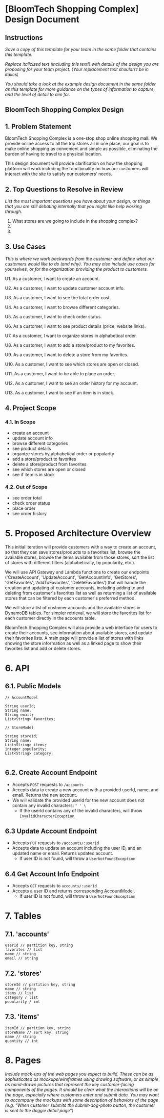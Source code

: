 # [BloomTech Shopping Complex] Design Document

## Instructions

*Save a copy of this template for your team in the same folder that contains
this template.*

*Replace italicized text (including this text!) with details of the design you
are proposing for your team project. (Your replacement text shouldn't be in
italics)*

*You should take a look at the example design document in the same folder as
this template for more guidance on the types of information to capture, and the
level of detail to aim for.*

## BloomTech Shopping Complex Design

## 1. Problem Statement
BloomTech Shopping Complex is a one-stop shop online shopping mall. We provide online access 
to all the top stores all in one place, our goal is to make online shopping as convenient 
and simple as possible, eliminating the burden of having to travel to a physical location.

This design document will provide clarification on how the shopping platform will work 
including the functionality on how our customers will interact with the site to satisfy 
our customers' needs. 



## 2. Top Questions to Resolve in Review

*List the most important questions you have about your design, or things that
you are still debating internally that you might like help working through.*

1. What stores are we going to include in the shopping complex? 
2.   
3.  

## 3. Use Cases

*This is where we work backwards from the customer and define what our customers
would like to do (and why). You may also include use cases for yourselves, or
for the organization providing the product to customers.*

U1. As a customer, I want to create an account.

U2. As a customer, I want to update customer account info.

U3. As a customer, I want to see the total order cost.

U4. As a customer, I want to browse different categories.

U5. As a customer, I want to check order status.

U6. As a customer, I want to see product details (price, website links).

U7. As a customer, I want to organize stores in alphabetical order.

U8. As a customer, I want to add a store/product to my favorites.

U9. As a customer, I want to delete a store from my favorites.

U10. As a customer, I want to see which stores are open or closed. 

U11. As a customer, I want to be able to place an order. 

U12. As a customer, I want to see an order history for my account.

U13. As a customer, I want to see if an item is in stock.

## 4. Project Scope

### 4.1. In Scope

- create an account
- update account info
- browse different categories
- see product details
- organize stores by alphabetical order or popularity
- add a store/product to favorites
- delete a store/product from favorites
- see which stores are open or closed
- see if item is in stock

### 4.2. Out of Scope
- see order total
- check order status
- place order
- see order history


# 5. Proposed Architecture Overview

This initial iteration will provide customers with a way to create an account, 
so that they can save stores/products to a favorites list, browse the available stores, 
browse the items available from those stores, sort the list of stores with different filters
(alphabetically, by popularity, etc.).

We will use API Gateway and Lambda functions to create our endpoints ('CreateAccount', 
'UpdateAccount', 'GetAccountInfo', 'GetStores', 'GetFavorites', 'AddToFavorites', 
'DeleteFavorites') that will handle the creation and updating of customer accounts, 
including adding to and deleting from customer's favorites list as well as returning a list
of available stores that can be filtered by each customer's preferred method. 

We will store a list of customer accounts and the available stores in DynamoDB tables. For 
simpler retrieval, we will store the favorites list for each customer directly in the 
accounts table. 

BloomTech Shopping Complex will also provide a web interface for users to create their accounts, 
see information about available stores, and update their favorites lists. A main page will 
provide a list of stores with links showing the store information as well as a linked page 
to show their favorites list and add or delete stores.

# 6. API

## 6.1. Public Models

```
// AccountModel

String userId;
String name;
String email;
List<String> favorites;

// StoreModel

String storeId;
String name;
List<String> items;
integer popularity;
List<String> category;


```

## 6.2. Create Account Endpoint 

* Accepts `POST` requests to `/accounts`
* Accepts data to create a new account with a provided userId, name, and email. Returns the new account.
* We will validate the provided userId for the new account does not contain any invalid characters: `" ' \`
  * If the userId contains any of the invalid characters, will throw `InvalidCharacterException`.

## 6.3 Update Account Endpoint

* Accepts `PUT` requests to `/accounts/:userId`
* Accepts data to update an account including the user ID, and an updated name or email. Returns updated account.
  * If user ID is not found, will throw a `UserNotFoundException`.

## 6.4 Get Account Info Endpoint

* Accepts `GET` requests to `accounts/:userId`
* Accepts a user ID and returns corresponding AccountModel.
  * If user ID is not found, will throw a `UserNotFoundException`

# 7. Tables

## 7.1. 'accounts'
```
userId // partition key, string
favorites // list
name // string
email // string
```

## 7.2. 'stores'
```
storeId // partition key, string
name // string
items // list 
category / list
popularity / int
```

## 7.3. 'items'
```
itemId // parition key, string
storeName // sort key, string
name // string
quantity // int
```

# 8. Pages

*Include mock-ups of the web pages you expect to build. These can be as
sophisticated as mockups/wireframes using drawing software, or as simple as
hand-drawn pictures that represent the key customer-facing components of the
pages. It should be clear what the interactions will be on the page, especially
where customers enter and submit data. You may want to accompany the mockups
with some description of behaviors of the page (e.g. “When customer submits the
submit-dog-photo button, the customer is sent to the doggie detail page”)*
